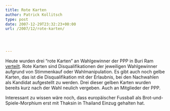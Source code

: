 ```yaml
---
title: Rote Karten
author: Patrick Kollitsch
type: post
date: 2007-12-29T23:32:23+00:00
url: /2007/12/rote-karten/




---
```

Heute wurden drei &#8220;rote Karten&#8221; an Wahlgewinner der <span class="caps">PPP</span> in Buri Ram [verteilt][1]. Rote Karten sind Disqualifikationen der jeweiligen Wahlgewinner aufgrund von Stimmenkauf oder Wahlmanipulation. Es gibt auch noch gelbe Karten, das ist die Disqualifikation mit der Erlaubnis, bei den Nachwahlen als Kandidat aufgestellt zu werden. Drei dieser gelben Karten wurden bereits kurz nach der Wahl neulich vergeben. Auch an Mitglieder der <span class="caps">PPP</span>. 

Interessant zu wissen wäre noch, dass europäischer Fussball als Brot-und-Spiele-Morphium erst mit Thaksin in Thailand Einzug gehalten hat.

 [1]: http://www.nationmultimedia.com/2007/12/30/headlines/headlines_30060699.php